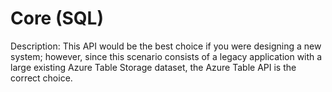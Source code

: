 # Core (SQL)

Description: This API would be the best choice if you were designing a new system; however, since this scenario consists of a legacy application with a large existing Azure Table Storage dataset, the Azure Table API is the correct choice.